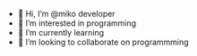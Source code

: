 - 👋 Hi, I’m @miko developer
- 👀 I’m interested in programming
- 🌱 I’m currently learning 
- 💞️ I’m looking to collaborate on programmming


<!---
mikosmoky/miko developer is a ✨ special ✨ repository because its `README.md` (this file) appears on your GitHub profile.
You can click the Preview link to take a look at your changes.
--->
